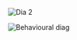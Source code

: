                                                              
                                                               
![Dia 2](https://user-images.githubusercontent.com/81459871/132190419-ff56c1df-d5f2-4d8b-beba-b9d248727c61.jpeg)

                                                            
![Behavioural diag](https://user-images.githubusercontent.com/81459871/132190656-c03df0a1-7d52-416d-b2a9-00ba10cc37bf.jpeg)


                                                               

